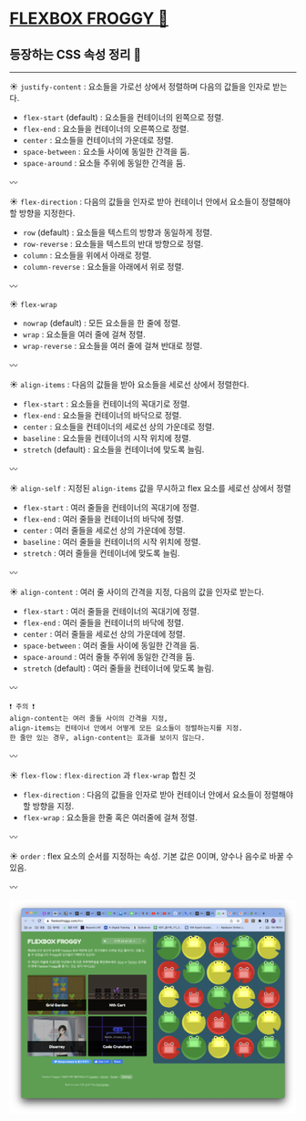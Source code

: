 # [FLEXBOX FROGGY 🐸](https://flexboxfroggy.com/#ko)

## 등장하는 CSS 속성 정리 📝
---
☀️ `justify-content` : 요소들을 가로선 상에서 정렬하며 다음의 값들을 인자로 받는다.

* `flex-start` (default) : 요소들을 컨테이너의 왼쪽으로 정렬.
* `flex-end` : 요소들을 컨테이너의 오른쪽으로 정렬.
* `center` : 요소들을 컨테이너의 가운데로 정렬.
* `space-between` : 요소들 사이에 동일한 간격을 둠.
* `space-around` : 요소들 주위에 동일한 간격을 둠.

〰️

☀️ `flex-direction` : 다음의 값들을 인자로 받아 컨테이너 안에서 요소들이 정렬해야할 방향을 지정한다.

* `row` (default) : 요소들을 텍스트의 방향과 동일하게 정렬.
* `row-reverse` : 요소들을 텍스트의 반대 방향으로 정렬.
* `column` : 요소들을 위에서 아래로 정렬.
* `column-reverse` : 요소들을 아래에서 위로 정렬.

〰️

☀️ `flex-wrap`

* `nowrap` (default) : 모든 요소들을 한 줄에 정렬.
* `wrap` : 요소들을 여러 줄에 걸쳐 정렬.
* `wrap-reverse` : 요소들을 여러 줄에 걸쳐 반대로 정렬.

〰️

☀️ `align-items` : 다음의 값들을 받아 요소들을 세로선 상에서 정렬한다.

* `flex-start` : 요소들을 컨테이너의 꼭대기로 정렬.
* `flex-end` : 요소들을 컨테이너의 바닥으로 정렬.
* `center` : 요소들을 컨테이너의 세로선 상의 가운데로 정렬.
* `baseline` : 요소들을 컨테이너의 시작 위치에 정렬.
* `stretch` (default) : 요소들을 컨테이너에 맞도록 늘림.

〰️

☀️ `align-self` : 지정된 `align-items` 값을 무시하고 flex 요소를 세로선 상에서 정렬

* `flex-start` : 여러 줄들을 컨테이너의 꼭대기에 정렬.
* `flex-end` :  여러 줄들을 컨테이너의 바닥에 정렬.
* `center` : 여러 줄들을 세로선 상의 가운데에 정렬.
* `baseline` : 여러 줄들을 컨테이너의 시작 위치에 정렬.
* `stretch` : 여러 줄들을 컨테이너에 맞도록 늘림.

〰️

☀️ `align-content` : 여러 줄 사이의 간격을 지정, 다음의 값을 인자로 받는다.

* `flex-start` : 여러 줄들을 컨테이너의 꼭대기에 정렬.
* `flex-end` :  여러 줄들을 컨테이너의 바닥에 정렬.
* `center` : 여러 줄들을 세로선 상의 가운데에 정렬.
* `space-between` : 여러 줄들 사이에 동일한 간격을 둠.
* `space-around` : 여러 줄들 주위에 동일한 간격을 둠.
* `stretch` (default) : 여러 줄들을 컨테이너에 맞도록 늘림.

〰️

```
❗️ 주의 ❗️
align-content는 여러 줄들 사이의 간격을 지정, 
align-items는 컨테이너 안에서 어떻게 모든 요소들이 정렬하는지를 지정. 
한 줄만 있는 경우, align-content는 효과를 보이지 않는다.
```

〰️

☀️ `flex-flow` : `flex-direction` 과 `flex-wrap` 합친 것

* `flex-direction` : 다음의 값들을 인자로 받아 컨테이너 안에서 요소들이 정렬해야할 방향을 지정.
* `flex-wrap` :  요소들을 한줄 혹은 여러줄에 걸쳐 정렬.

〰️

☀️ `order` : flex 요소의 순서를 지정하는 속성. 기본 값은 0이며, 양수나 음수로 바꿀 수 있음.

〰️

![FROGGY 완료](/220831%20WEB%203%EC%9D%BC%EC%B0%A8/FLEXBOX%20FROGGY.png)